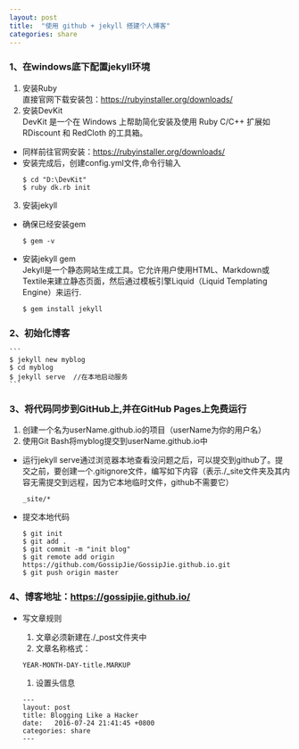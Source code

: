 ```yaml
---
layout: post
title:  "使用 github + jekyll 搭建个人博客"
categories: share
---
```

### 1、在windows底下配置jekyll环境
1. 安装Ruby
<br>直接官网下载安装包：https://rubyinstaller.org/downloads/
2. 安装DevKit<br>
DevKit 是一个在 Windows 上帮助简化安装及使用 Ruby C/C++ 扩展如 RDiscount 和 RedCloth 的工具箱。
- 同样前往官网安装：https://rubyinstaller.org/downloads/
- 安装完成后，创建config.yml文件,命令行输入
    ```
    $ cd "D:\DevKit"
    $ ruby dk.rb init
    ```
3. 安装jekyll
- 确保已经安装gem
    
    ```
    $ gem -v
    ```

- 安装jekyll gem<br>
Jekyll是一个静态网站生成工具。它允许用户使用HTML、Markdown或Textile来建立静态页面，然后通过模板引擎Liquid（Liquid Templating Engine）来运行.
    ```
    $ gem install jekyll
    ```
### 2、初始化博客

    ```
    $ jekyll new myblog
    $ cd myblog
    $ jekyll serve  //在本地启动服务
    ```
### 3、将代码同步到GitHub上,并在GitHub Pages上免费运行
1. 创建一个名为userName.github.io的项目（userName为你的用户名）
2. 使用Git Bash将myblog提交到userName.github.io中
- 运行jekyll serve通过浏览器本地查看没问题之后，可以提交到github了。提交之前，要创建一个.gitignore文件，编写如下内容（表示./_site文件夹及其内容无需提交到远程，因为它本地临时文件，github不需要它）
    ```
    _site/*
    ```
- 提交本地代码
    ```
    $ git init
    $ git add .
    $ git commit -m "init blog"
    $ git remote add origin https://github.com/GossipJie/GossipJie.github.io.git
    $ git push origin master
    ```
### 4、博客地址：https://gossipjie.github.io/
- 写文章规则
   1. 文章必须新建在./_post文件夹中
   1. 文章名称格式：
 
    ```
    YEAR-MONTH-DAY-title.MARKUP
    ```
   1. 设置头信息
  
    ```
    ---
    layout: post
    title: Blogging Like a Hacker
    date:   2016-07-24 21:41:45 +0800
    categories: share
    ---
    ```

